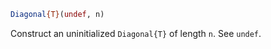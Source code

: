 ```julia
Diagonal{T}(undef, n)
```

Construct an uninitialized `Diagonal{T}` of length `n`. See `undef`.

